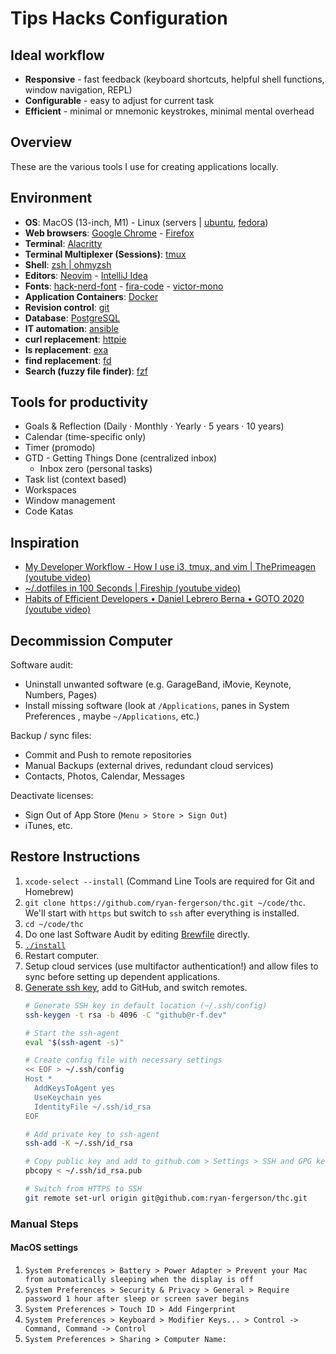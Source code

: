 # Tips Hacks Configuration

## Ideal workflow
* **Responsive** - fast feedback (keyboard shortcuts, helpful shell functions, window navigation, REPL)
* **Configurable** - easy to adjust for current task
* **Efficient** - minimal or mnemonic keystrokes, minimal mental overhead

## Overview
These are the various tools I use for creating applications locally.

## Environment
* **OS**: MacOS (13-inch, M1) - Linux (servers | [ubuntu](https://ubuntu.com), [fedora](https://fedoraproject.org))
* **Web browsers**: [Google Chrome](https://www.google.com/chrome/) - [Firefox](https://www.mozilla.org/en-US/firefox/new/)
* **Terminal**: [Alacritty](https://github.com/alacritty/alacritty)
* **Terminal Multiplexer (Sessions)**: [tmux](https://github.com/tmux/tmux/wiki)
* **Shell**: [zsh | ohmyzsh](https://ohmyz.sh/)
* **Editors**: [Neovim](https://neovim.io/) - [IntelliJ Idea](https://www.jetbrains.com/idea/)
* **Fonts**: [hack-nerd-font](https://github.com/ryanoasis/nerd-fonts) - [fira-code](https://github.com/tonsky/FiraCode) - [victor-mono](https://github.com/rubjo/victor-mono)
* **Application Containers**: [Docker](https://www.docker.com/)
* **Revision control**: [git](https://git-scm.com/)
* **Database**: [PostgreSQL](https://www.postgresql.org/)
* **IT automation**: [ansible ](https://www.ansible.com/)
* **curl replacement**: [httpie](https://github.com/httpie/httpie)
* **ls replacement**: [exa](https://github.com/ogham/exa)
* **find replacement**: [fd](https://github.com/sharkdp/fd)
* **Search (fuzzy file finder)**: [fzf](https://github.com/junegunn/fzf)

## Tools for productivity 
* Goals & Reflection (Daily · Monthly · Yearly · 5 years · 10 years)
* Calendar (time-specific only)
* Timer (promodo)
* GTD - Getting Things Done (centralized inbox)
  + Inbox zero (personal tasks)
* Task list (context based)
* Workspaces
* Window management
* Code Katas

## Inspiration
* [My Developer Workflow - How I use i3, tmux, and vim | ThePrimeagen (youtube video)](https://youtu.be/bdumjiHabhQ)
* [~/.dotfiles in 100 Seconds | Fireship (youtube video)](https://youtu.be/r_MpUP6aKiQ)
* [Habits of Efficient Developers • Daniel Lebrero Berna • GOTO 2020 (youtube video)](https://youtu.be/ZlnSxlF9V_c)

## Decommission Computer
Software audit:
- Uninstall unwanted software (e.g. GarageBand, iMovie, Keynote, Numbers, Pages)
- Install missing software (look at `/Applications`, panes in System Preferences , maybe `~/Applications`, etc.)

Backup / sync files:
- Commit and Push to remote repositories
- Manual Backups (external drives, redundant cloud services)
- Contacts, Photos, Calendar, Messages

Deactivate licenses:
- Sign Out of App Store (`Menu > Store > Sign Out`)
- iTunes, etc.

## Restore Instructions
1. `xcode-select --install` (Command Line Tools are required for Git and Homebrew)
3. `git clone https://github.com/ryan-fergerson/thc.git ~/code/thc`. We'll start with `https` but switch to `ssh` after everything is installed.
4. `cd ~/code/thc`
6. Do one last Software Audit by editing [Brewfile](tech/Brewfile) directly.
7. [`./install`](install)
8. Restart computer.
9. Setup cloud services (use multifactor authentication!) and allow files to sync before setting up dependent applications.
10. [Generate ssh key](https://help.github.com/en/github/authenticating-to-github/connecting-to-github-with-ssh), add to GitHub, and switch remotes.
    ```zsh
    # Generate SSH key in default location (~/.ssh/config)
    ssh-keygen -t rsa -b 4096 -C "github@r-f.dev"

    # Start the ssh-agent
    eval "$(ssh-agent -s)"

    # Create config file with necessary settings
    << EOF > ~/.ssh/config
    Host *
      AddKeysToAgent yes
      UseKeychain yes
      IdentityFile ~/.ssh/id_rsa
    EOF

    # Add private key to ssh-agent 
    ssh-add -K ~/.ssh/id_rsa

    # Copy public key and add to github.com > Settings > SSH and GPG keys
    pbcopy < ~/.ssh/id_rsa.pub

    # Switch from HTTPS to SSH
    git remote set-url origin git@github.com:ryan-fergerson/thc.git
    ```

### Manual Steps
#### MacOS settings
1. `System Preferences > Battery > Power Adapter > Prevent your Mac from automatically sleeping when the display is off`
2. `System Preferences > Security & Privacy > General > Require password 1 hour after sleep or screen saver begins`
3. `System Preferences > Touch ID > Add Fingerprint`
4. `System Preferences > Keyboard > Modifier Keys... > Control -> Command, Command -> Control`
5. `System Preferences > Sharing > Computer Name:`


